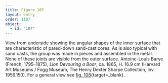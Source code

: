 ```yaml
---
title: Figure 107
layout: entry
order: 1107
object:
  - id: "107"
---
```


View from underside showing the angular shapes of the inner surface that are characteristic of pared-down sand-cast cores. As is also typical with sand casts, the group was made in pieces and assembled in the metal. None of these joints are visible from the outer surface. Antoine-Louis Barye (French, 1795–1875), *Lion Devouring a Boar*, ca. 1865, H. 16.9 cm (Harvard Art Museums / Fogg Museum, The Henry Dexter Sharpe Collection, inv. 1956.150). For a general view see [fig. 108](/visual-atlas/#fig-108){target=_blank}.
